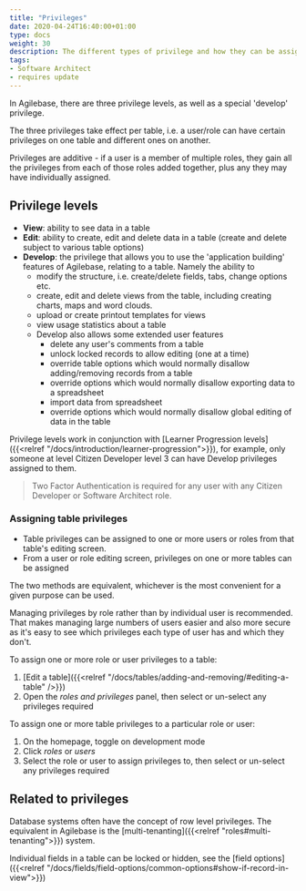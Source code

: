 ```yaml
---
title: "Privileges"
date: 2020-04-24T16:40:00+01:00
type: docs
weight: 30
description: The different types of privilege and how they can be assigned
tags:
- Software Architect
- requires update
---
```

In Agilebase, there are three privilege levels, as well as a special 'develop' privilege.

The three privileges take effect per table, i.e. a user/role can have certain privileges on one table and different ones on another.

Privileges are additive - if a user is a member of multiple roles, they gain all the privileges from each of those roles added together, plus any they may have individually assigned.

## Privilege levels

* **View**: ability to see data in a table
* **Edit**: ability to create, edit and delete data in a table (create and delete subject to various table options)
* **Develop**: the privilege that allows you to use the 'application building' features of Agilebase, relating to a table. Namely the ability to
    * modify the structure, i.e. create/delete fields, tabs, change options etc.
    * create, edit and delete views from the table, including creating charts, maps and word clouds.
    * upload or create printout templates for views
    * view usage statistics about a table
    * Develop also allows some extended user features
        * delete any user's comments from a table
        * unlock locked records to allow editing (one at a time)
        * override table options which would normally disallow adding/removing records from a table
        * override options which would normally disallow exporting data to a spreadsheet
        * import data from spreadsheet
        * override options which would normally disallow global editing of data in the table

Privilege levels work in conjunction with [Learner Progression levels]({{<relref "/docs/introduction/learner-progression">}}), for example, only someone at level Citizen Developer level 3 can have Develop privileges assigned to them.

> Two Factor Authentication is required for any user with any Citizen Developer or Software Architect role.

### Assigning table privileges

* Table privileges can be assigned to one or more users or roles from that table's editing screen.
* From a user or role editing screen, privileges on one or more tables can be assigned

The two methods are equivalent, whichever is the most convenient for a given purpose can be used.

Managing privileges by role rather than by individual user is recommended. That makes managing large numbers of users easier and also more secure as it's easy to see which privileges each type of user has and which they don't.

To assign one or more role or user privileges to a table:
1. [Edit a table]({{<relref "/docs/tables/adding-and-removing/#editing-a-table" />}})
2. Open the _roles and privileges_ panel, then select or un-select any privileges required

To assign one or more table privileges to a particular role or user:
1. On the homepage, toggle on development mode
2. Click _roles_ or _users_
3. Select the role or user to assign privileges to, then select or un-select any privileges required

## Related to privileges

Database systems often have the concept of row level privileges. The equivalent in Agilebase is the [multi-tenanting]({{<relref "roles#multi-tenanting">}}) system.

Individual fields in a table can be locked or hidden, see the [field options]({{<relref "/docs/fields/field-options/common-options#show-if-record-in-view">}})


